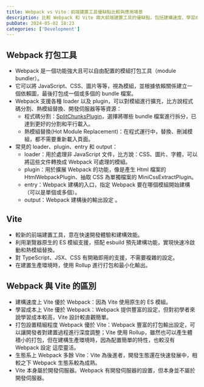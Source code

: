 ```yaml
---
title: Webpack vs Vite：前端建置工具優缺點比較與應用場景
description: 比較 Webpack 和 Vite 兩大前端建置工具的優缺點，包括建構速度、學習成本、打包設置精細度、生態系成熟度等，並分析其應用場景，助您選擇最適合專案需求的建置工具。
pubDate: 2024-05-02 18:23
categories: ['Development']
---
```


## Webpack 打包工具

- Webpack 是一個功能強大且可以自由配置的模組打包工具（module bundler）。
- 它可以將 JavaScript、CSS、圖片等等，視為模組，並根據依賴關係建立一個依賴圖，最後打包成一個或多個的 bundle 檔案。
- Webpack 支援各種 loader 以及 plugin，可以對模組進行擴充，比方說程式碼分割、熱模組替換、開發伺服器等等資源：
    - 程式碼分割：[SplitChunksPlugin](https://webpack.js.org/plugins/split-chunks-plugin/)，選擇將哪些 bundle 檔案進行拆分，已達到更好的分割和平行載入。
    - 熱模組替換(Hot Module Replacement)：在程式運行中，替換、刪減模組，都不需要重新載入頁面。
- 常見的 loader、plugin、entry 和 output：
    - loader：用於處理非 JavaScript 文件，比方說：CSS、圖片、字體，可以將這些文件轉換成 Webpack 可處理的模組。
    - plugin：用於擴展 Webpack 的功能，像是產生 Html 檔案的 HtmlWebpackPlugin、抽取 CSS 為單獨檔案的 MiniCssExtractPlugin。
    - entry：Webpack 建構的入口，指定 Webpack 要在哪個模組開始建構（可以是單個或多個）。
    - output：Webpack 建構後的輸出設定 。

## Vite

- 較新的前端建置工具，意在快速開發體驗和建構效能。
- 利用瀏覽器原生的 ES 模組支援，搭配 esbuild 預先建構功能，實現快速冷啟動和熱模組替換。
- 對 TypeScript、JSX、CSS 有開箱即用的支援，不需要複雜的設定。
- 在建置生產環境時，使用 Rollup 進行打包和最小化輸出。

## Webpack 與 Vite 的區別

- 建構速度上 Vite 優於 Webpack：因為 Vite 使用原生的 ES 模組。
- 學習成本上 Vite 優於 Webpack：Webpack 提供豐富的設定，但對初學者來說學習成本較高，Vite 設計較直觀簡單。
- 打包設置精細程度 Webpack 優於 Vite：Webpack 豐富的打包輸出設定，可以讓開發者對建置過程進行深度調整；Vite 使用 Rollup，雖然也可以產生體積小的打包，但在建構生產環境時，因為配置簡單的特性，也較沒有 Webpack 設定 這麼靈活。
- 生態系上 Webpack 多餘 Vite：Vite 為後進者，開發生態還在快速發展中，相較之下 Webpack 生態系較為成熟。
- Vite 本身屬於開發伺服器。Webpack 有開發伺服器的設置，但本身並不屬於開發伺服器。